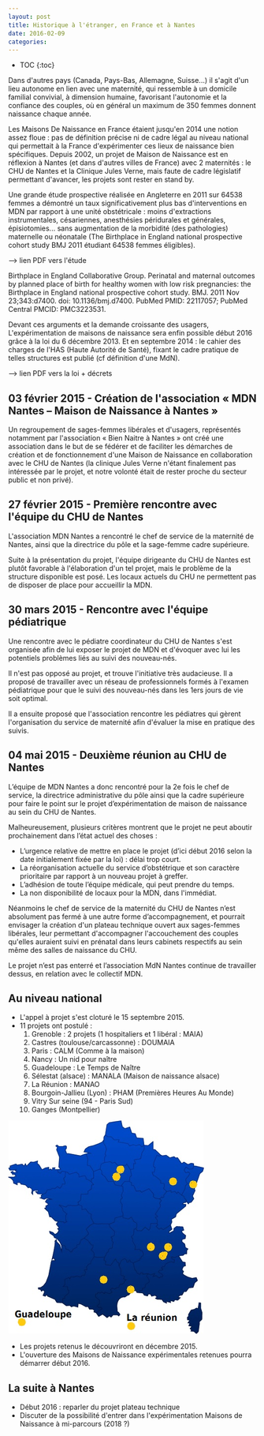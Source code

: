 ```yaml
---
layout: post
title: Historique à l'étranger, en France et à Nantes
date: 2016-02-09
categories:
---
```


* TOC
{:toc}

Dans d'autres pays (Canada, Pays-Bas, Allemagne, Suisse...) il s'agit d'un lieu autonome en lien
avec une maternité, qui ressemble à un domicile familial convivial, à dimension humaine, favorisant
l'autonomie et la confiance des couples, où en général un maximum de 350 femmes donnent
naissance chaque année.

Les Maisons De Naissance en France étaient jusqu'en 2014 une notion assez floue : pas de
définition précise ni de cadre légal au niveau national qui permettait à la France d'expérimenter ces
lieux de naissance bien spécifiques. Depuis 2002, un projet de Maison de Naissance est en réflexion
à Nantes (et dans d'autres villes de France) avec 2 maternités : le CHU de Nantes et la Clinique
Jules Verne, mais faute de cadre législatif permettant d'avancer, les projets sont rester en stand by.

Une grande étude prospective réalisée en Angleterre en 2011 sur 64538 femmes a démontré un taux
significativement plus bas d'interventions en MDN par rapport à une unité obstétricale : moins
d'extractions instrumentales, césariennes, anesthésies péridurales et générales, épisiotomies... sans
augmentation de la morbidité (des pathologies) maternelle ou néonatale (The Birthplace in England
national prospective cohort study BMJ 2011 étudiant 64538 femmes éligibles).

--> lien PDF vers l'étude

Birthplace in England Collaborative Group. Perinatal and maternal outcomes by planned place of birth for
healthy women with low risk pregnancies: the Birthplace in England national prospective cohort study. BMJ.
2011 Nov 23;343:d7400. doi: 10.1136/bmj.d7400. PubMed PMID: 22117057; PubMed Central PMCID:
PMC3223531.

Devant ces arguments et la demande croissante des usagers, L'expérimentation de maisons de
naissance sera enfin possible début 2016 grâce à la loi du 6 décembre 2013. Et en septembre 2014 :
le cahier des charges de l'HAS (Haute Autorité de Santé), fixant le cadre pratique de telles
structures est publié (cf définition d'une MdN).

--> lien PDF vers la loi + décrets

## 03 février 2015 - Création de l'association « MDN Nantes – Maison de Naissance à Nantes »

Un regroupement de sages-femmes libérales et d'usagers, représentés notamment par l'association
« Bien Naitre à Nantes » ont créé une association dans le but de se fédérer et de faciliter les
démarches de création et de fonctionnement d'une Maison de Naissance en collaboration avec le
CHU de Nantes (la clinique Jules Verne n'étant finalement pas intéressée par le projet, et notre
volonté était de rester proche du secteur public et non privé).

## 27 février 2015 - Première rencontre avec l'équipe du CHU de Nantes

L'association MDN Nantes a rencontré le chef de service de la maternité de Nantes, ainsi que la
directrice du pôle et la sage-femme cadre supérieure.

Suite à la présentation du projet, l'équipe dirigeante du CHU de Nantes est plutôt favorable à
l'élaboration d'un tel projet, mais le problème de la structure disponible est posé. Les locaux actuels
du CHU ne permettent pas de disposer de place pour accueillir la MDN.

## 30 mars 2015 - Rencontre avec l'équipe pédiatrique

Une rencontre avec le pédiatre coordinateur du CHU de Nantes s'est organisée afin de lui exposer le
projet de MDN et d'évoquer avec lui les potentiels problèmes liés au suivi des nouveau-nés.

Il n'est pas opposé au projet, et trouve l'initiative très audacieuse. Il a proposé de travailler avec un
réseau de professionnels formés à l'examen pédiatrique pour que le suivi des nouveau-nés dans les
1ers jours de vie soit optimal.

Il a ensuite proposé que l'association rencontre les pédiatres qui gèrent l'organisation du service de
maternité afin d'évaluer la mise en pratique des suivis.

## 04 mai 2015 - Deuxième réunion au CHU de Nantes

L’équipe de MDN Nantes a donc rencontré pour la 2e fois le chef de service, la directrice
administrative du pôle ainsi que la cadre supérieure pour faire le point sur le projet
d’expérimentation de maison de naissance au sein du CHU de Nantes.

Malheureusement, plusieurs critères montrent que le projet ne peut aboutir prochainement dans
l’état actuel des choses :

* L’urgence relative de mettre en place le projet (d’ici début 2016 selon la date initialement fixée par la loi) : délai trop court.
* La réorganisation actuelle du service d’obstétrique et son caractère prioritaire par rapport à un nouveau projet à greffer.
* L’adhésion de toute l’équipe médicale, qui peut prendre du temps.
* La non disponibilité de locaux pour la MDN, dans l'immédiat.

Néanmoins le chef de service de la maternité du CHU de Nantes n’est absolument pas fermé à une
autre forme d’accompagnement, et pourrait envisager la création d'un plateau technique ouvert aux
sages-femmes libérales, leur permettant d'accompagner l'accouchement des couples qu'elles
auraient suivi en prénatal dans leurs cabinets respectifs au sein même des salles de naissance du
CHU.

Le projet n’est pas enterré et l’association MdN Nantes continue de travailler dessus, en relation
avec le collectif MDN.

## Au niveau national

* L'appel à projet s'est cloturé le 15 septembre 2015.
* 11 projets ont postulé :
    1. Grenoble : 2 projets (1 hospitaliers et 1 libéral : MAIA)
    2. Castres (toulouse/carcassonne) : DOUMAIA
    3. Paris : CALM (Comme à la maison)
    4. Nancy : Un nid pour naître
    5. Guadeloupe : Le Temps de Naître
    6. Sélestat (alsace) : MANALA (Maison de naissance alsace)
    7. La Réunion : MANAO
    8. Bourgoin-Jallieu (Lyon) : PHAM (Premières Heures Au Monde)
    9. Vitry Sur seine (94 - Paris Sud)
    10. Ganges (Montpellier)

![Carte](/assets/historique-carte.png)

* Les projets retenus le découvriront en décembre 2015.
* L'ouverture des Maisons de Naissance expérimentales retenues pourra démarrer début 2016.

## La suite à Nantes

* Début 2016 : reparler du projet plateau technique
* Discuter de la possibilité d'entrer dans l'expérimentation Maisons de Naissance à mi-parcours (2018 ?)
